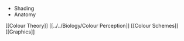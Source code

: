 - Shading
- Anatomy

[[Colour Theory]]
[[../../Biology/Colour Perception]]
[[Colour Schemes]]
[[Graphics]]